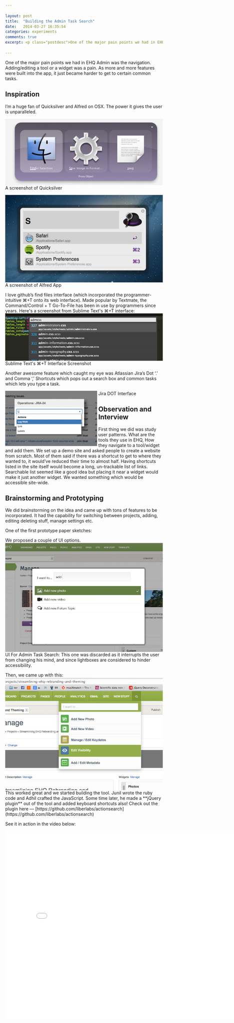 ```yaml
---

layout: post
title:  "Building the Admin Task Search"
date:   2014-03-27 16:35:54
categories: experiments
comments: true
excerpt: <p class="postdesc">One of the major pain points we had in EHQ Admin was the navigation. Adding/editing a tool or a widget was a pain. As more and more features were built into the app, it just became harder to get to certain common tasks.</p>

---
```

<p>One of the major pain points we had in EHQ Admin was the navigation. Adding/editing a tool or a widget was a pain. As more and more features were built into the app, it just became harder to get to certain common tasks.</p>

## Inspiration
<p>I’m a huge fan of Quicksilver and Alfred on OSX. The power it gives the user is unparalleled.</p>
<img src="/images/qs.png" alt="QuickSilver Screenshot" style="float:left" />
<div><p class="caption">A screenshot of Quicksilver</p></div>

<img src="/images/alfred.png" alt="Alfred App Screenshot" style="float:left" />
<div><p class="caption">A screenshot of Alfred App</p></div>

I love github’s find files interface (which incorporated the programmer-intuitive ⌘+T onto its web interface). Made popular by Textmate, the Command/Control + T Go-To-File has been in use by programmers since years. Here's a screenshot from Sublime Text's ⌘+T interface:
<img src="/images/sublime.png" alt="Sublime Text's ⌘+T Interface Screenshot" style="float:left" />
<div><p class="caption">Sublime Text's ⌘+T Interface Screenshot</p></div>

Another awesome feature which caught my eye was Atlassian Jira’s Dot ‘.’ and Comma ‘,’ Shortcuts which pops out a search box and common tasks which lets you type a task.

<img src="/images/jira.png" alt="Jira DOT Interface" style="float:left" />
<div><p class="caption">Jira DOT Interface</p></div>

## Observation and Interview

First thing we did was study user patterns. What are the tools they use in EHQ, How they navigate to a tool/widget and add them. We set up a demo site and asked people to create a website from scratch. Most of them said if there was a shortcut to get to where they wanted to, it would’ve reduced their time to almost half. Having shortcuts listed in the site itself would become a long, un-trackable list of links. Searchable list seemed like a good idea but placing it near a widget would make it just another widget. We wanted something which would be accessible site-wide.

## Brainstorming and Prototyping

We did brainstorming on the idea and came up with tons of features to be incorporated. It had the capability for switching between projects, adding, editing deleting stuff, manage settings etc.

One of the first prototype paper sketches:

We proposed a couple of UI options.
<img src="/images/adminsearch.png" alt="Admin Task Search" style="float:left" />
<div><p class="caption">UI For Admin Task Search: This one was discarded as it interrupts the user from changing his mind, and since lightboxes are considered to hinder accessibility.</p></div>
Then, we came up with this:
<img src="/images/adminsearch1.jpg" alt="Admin Task Search" style="float:left" />
<div><p class="caption"></p></div>
This worked great and we started building the tool. Junil wrote the ruby code and Adhil crafted the JavaScript. Some time later, he made a **jQuery plugin** out of the tool and added keyboard shortcuts also! Check out the plugin here — [https://github.com/liberlabs/actionsearch](https://github.com/liberlabs/actionsearch)

See it in action in the video below:

<iframe width="800" height="600" src="//www.youtube.com/embed/CTFY1owAHnQ?rel=0" frameborder="0" allowfullscreen></iframe>
